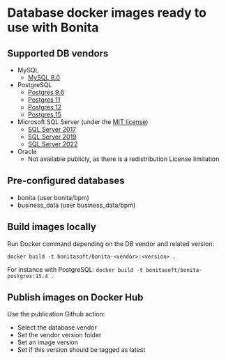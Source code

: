 # Database docker images ready to use with Bonita

## Supported DB vendors

* MySQL
    * [MySQL 8.0](mysql/8.0/README.md)
* PostgreSQL
    * [Postgres 9.6](postgres/9.6/README.md)
    * [Postgres 11](postgres/11/README.md)
    * [Postgres 12](postgres/12/README.md)
    * [Postgres 15](postgres/15/README.md)
* Microsoft SQL Server (under the [MIT license](https://github.com/microsoft/mssql-docker/blob/master/LICENSE))
    * [SQL Server 2017](sqlserver/2017/README.md)
    * [SQL Server 2019](sqlserver/2019/README.md)
    * [SQL Server 2022](sqlserver/2022/README.md)
* Oracle
    * Not available publicly, as there is a redistribution License limitation

## Pre-configured databases

* bonita (user bonita/bpm)
* business_data (user business_data/bpm)

## Build images locally

Run Docker command depending on the DB vendor and related version:

```shell
docker build -t bonitasoft/bonita-<vendor>:<version> .
```

For instance with PostgreSQL: `docker build -t bonitasoft/bonita-postgres:15.4 .`

## Publish images on Docker Hub

Use the publication Github action:

* Select the database vendor
* Set the vendor version folder
* Set an image version
* Set if this version should be tagged as latest 
